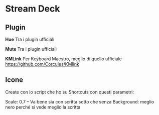 # Stream Deck

## Plugin
**Hue**
Tra i plugin ufficiali

**Mute**
Tra i plugin ufficiali

**KMLink**
Per Keyboard Maestro, meglio di quello ufficiale
https://github.com/Corcules/KMlink

## Icone
Create con lo script che ho su Shortcuts con questi parametri:

Scale: 0.7 – Va bene sia con scritta sotto che senza
Background: meglio nero perché si vede meglio la scritta